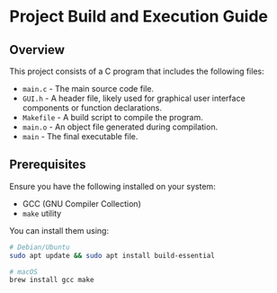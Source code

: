 # Project Build and Execution Guide

## Overview
This project consists of a C program that includes the following files:
- `main.c` - The main source code file.
- `GUI.h` - A header file, likely used for graphical user interface components or function declarations.
- `Makefile` - A build script to compile the program.
- `main.o` - An object file generated during compilation.
- `main` - The final executable file.

## Prerequisites
Ensure you have the following installed on your system:
- GCC (GNU Compiler Collection)
- `make` utility

You can install them using:
```sh
# Debian/Ubuntu
sudo apt update && sudo apt install build-essential

# macOS 
brew install gcc make
